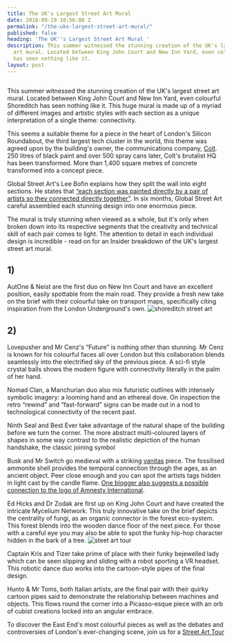 ```yaml
---
title: The UK's Largest Street Art Mural
date: 2018-09-19 10:56:00 Z
permalink: "/the-uks-largest-street-art-mural/"
published: false
heading: 'The UK''s Largest Street Art Mural '
description: This summer witnessed the stunning creation of the UK's largest street
  art mural. Located between King John Court and New Inn Yard, even colourful Shoreditch
  has seen nothing like it.
layout: post
---
```


![]()
 

This summer witnessed the stunning creation of the UK's largest street art mural. Located between King John Court and New Inn Yard, even colourful Shoreditch has seen nothing like it. This huge mural is made up of a myriad of different images and artistic styles with each section as a unique interpretation of a single theme: connectivity.  

 

This seems a suitable theme for a piece in the heart of London's Silicon Roundabout, the third largest tech cluster in the world, this theme was agreed upon by the building's owner, the communications company, [Colt](https://www.colt.net/). 250 litres of black paint and over 500 spray cans later, Colt's brutalist HQ has been transformed. More than 1,400 square metres of concrete transformed into a concept piece.  

 

Global Street Art's Lee Bofin explains how they split the wall into eight sections. He states that [“each section was painted directly by a pair of artists so they connected directly together”](https://www.bbc.co.uk/news/av/uk-45054525/1400-square-metres-of-artwork-on-concrete). In six months, Global Street Art careful assembled each stunning design into one enormous piece. 


 

The mural is truly stunning when viewed as a whole, but it's only when broken down into its respective segments that the creativity and technical skill of each pair comes to light. The attention to detail in each individual design is incredible - read on for an Insider breakdown of the UK's largest street art mural.  

 

## 1)
AutOne & Neist are the first duo on New Inn Court and have an excellent position, easily spottable from the main road. They provide a fresh new take on the brief with their colourful take on transport maps, specifically citing inspiration from the London Underground's own. 
![shoreditch street art](/uploads/After%20number%201.jpg) 

## 2)
Lovepusher and Mr Cenz's “Future” is nothing other than stunning. Mr Cenz is known for his colourful faces all over London but this collaboration blends seamlessly into the electrified sky of the previous piece. A sci-fi style crystal balls shows the modern figure with connectivity literally in the palm of her hand. 

Nomad Clan, a Manchurian duo also mix futuristic outlines with intensely symbolic imagery: a looming hand and an ethereal dove. On inspection the retro “rewind” and “fast-forward” signs can be made out in a nod to technological connectivity of the recent past. 

Ninth Seal and Best Ever take advantage of the natural shape of the building before we turn the corner. The more abstract multi-coloured layers of shapes in some way contrast to the realistic depiction of the human handshake, the classic joining symbol 

Busk and Mr Switch go medieval with a striking [vanitas](https://www.tate.org.uk/art/art-terms/v/vanitas) piece. The fossilised ammonite shell provides the temporal connection through the ages, as an ancient object. Peer close enough and you can spot the artists tags hidden in light cast by the candle flame. [One blogger also suggests a possible connection to the logo of Amnesty International](http://graffoto1.blogspot.com/).  

Ed Hicks and Dr Zodak are first up on King John Court and have created the intricate Mycelium Network. This truly innovative take on the brief depicts the centrality of fungi, as an organic connector in the forest eco-system. This forest blends into the wooden dance floor of the next piece. For those with a careful eye you may also be able to spot the funky hip-hop character hidden in the bark of a tree. 
![steet art tour](/uploads/Mycellium%20network.jpg)

Captain Kris and Tizer take prime of place with their funky bejewelled lady which can be seen slipping and sliding with a robot sporting a VR headset. This robotic dance duo works into the cartoon-style pipes of the final design.  

Hunto & Mr Toms, both Italian artists, are the final pair with their quirky cartoon pipes said to demonstrate the relationship between machines and objects. This flows round the corner into a Picasso-esque piece with an orb of cubist creations locked into an angular embrace. 

 

 

To discover the East End's most colourful pieces as well as the debates and controversies of London's ever-changing scene, join us for a [Street Art Tour](https://www.insider-london.co.uk/tours/street-art/)  
